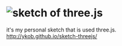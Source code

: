 # ![sketch of three.js](http://ykob.github.io/sketch-threejs/img/share.png)

it's my personal sketch that is used three.js.  
http://ykob.github.io/sketch-threejs/
